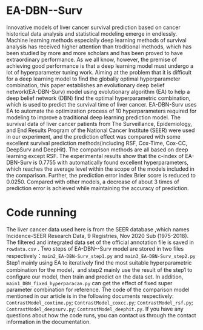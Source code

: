 # EA-DBN--Surv
Innovative models of liver cancer survival prediction based on cancer historical data analysis and statistical modeling emerge in endlessly.  Machine learning methods especially deep learning methods of survival analysis has received higher attention than troditional methods, which has been studied by more and more scholars and has been proved to have extraordinary performance. As we all know, however, the premise of achieving good performance is that a deep learning model must undergo a lot of hyperparameter tuning work. Aiming at the problem that it is difficult for a deep learning model to find the globally optimal hyperparameter combination, this paper establishes an evolutionary deep belief network(EA-DBN-Surv) model using evolutionary algorithm (EA) to help a deep belief network (DBN) find the optimal hyperparametric combination, which is used to predict the survival time of liver cancer. EA-DBN-Surv uses EA to automate the optimization process of 10 hyperparameters required for modeling to improve a traditional deep learning prediction model. The survival data of liver cancer patients from The Surveillance, Epidemiology, and End Results Program of the National Cancer Institute (SEER) were used in our experiment, and the prediction effect was compared with some excellent survival prediction methods(including RSF, Cox-Time, Cox-CC, DeepSurv and DeepHit). The comparison methods are all based on deep learning except RSF. The experimental results show that the c-index of EA-DBN-Surv is 0.7755 with automatically found excellent hyperparameters, which reaches the average level within the scope of the models included in the comparison. Further, the prediction error index Brier score is reduced to 0.0250. Compared with other models, a decrease of about 3 times of prediction error is achieved while maintaining the accuracy of prediction.
# Code running
The liver cancer data used here is from the SEER database ,which names Incidence-SEER Research Data, 9 Registries, Nov 2020 Sub (1975-2018). The filtered and integrated data set of the official annotation file is saved in `rowdata.csv` . Two steps of EA-DBN--Surv model are stored in two files respectively：`main2_EA-DBN-Surv_step1.py` and `main3_EA-DBN-Surv_step2.py` Step1 mainly using  EA to iteratively find the most suitable hyperparametric combination for the model，and step2 mainly use the result of the step1 to configure our model, then train and predict on the data set. In addition, `main1_DBN_fixed_hyperparacan.py` can get the effect of fixed super parameter combination for reference. The code of the comparison model mentioned in our article is in the following documents respectively: `ContrastModel_coxtime.py`; `ContrastModel_coxcc.py`; `ContrastModel_rsf.py`; `ContrastModel_deepsurv.py`; `ContrastModel_deephit.py`. If you have any questions about how the code runs, you can contact us through the contact information in the documentation. 
